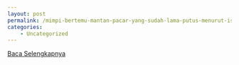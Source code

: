 ```yaml
---
layout: post
permalink: /mimpi-bertemu-mantan-pacar-yang-sudah-lama-putus-menurut-islam/
categories:
    - Uncategorized
---
```


[Baca Selengkapnya](/07)